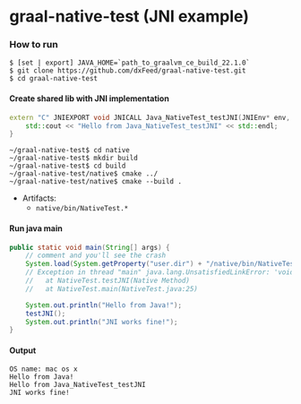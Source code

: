 # graal-native-test (JNI example)

### How to run

```
$ [set | export] JAVA_HOME=`path_to_graalvm_ce_build_22.1.0`
$ git clone https://github.com/dxFeed/graal-native-test.git
$ cd graal-native-test
```

#### Create shared lib with JNI implementation
```c++
extern "C" JNIEXPORT void JNICALL Java_NativeTest_testJNI(JNIEnv* env, jclass cls) {
    std::cout << "Hello from Java_NativeTest_testJNI" << std::endl;
}

```

```
~/graal-native-test$ cd native
~/graal-native-test$ mkdir build
~/graal-native-test$ cd build
~/graal-native-test/native$ cmake ../
~/graal-native-test/native$ cmake --build .
```

* Artifacts:
  * `native/bin/NativeTest.*`

#### Run java main
```java
public static void main(String[] args) {
    // comment and you'll see the crash
    System.load(System.getProperty("user.dir") + "/native/bin/NativeTest" + libExt()); 
    // Exception in thread "main" java.lang.UnsatisfiedLinkError: 'void NativeTest.testJNI()'
    //   at NativeTest.testJNI(Native Method)
    //   at NativeTest.main(NativeTest.java:25)

    System.out.println("Hello from Java!");
    testJNI();
    System.out.println("JNI works fine!");
}
```


#### Output 
```
OS name: mac os x
Hello from Java!
Hello from Java_NativeTest_testJNI
JNI works fine!
```
